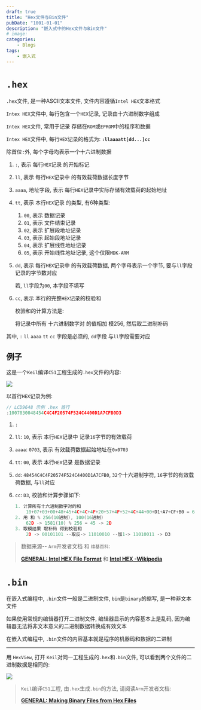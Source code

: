```yaml
---
draft: true
title: "Hex文件与Bin文件"
pubDate: "1001-01-01"
description: "嵌入式中的Hex文件与Bin文件"
# image: 
categories:
    - Blogs
tags:
    - 嵌入式
---
```


# `.hex`

`.hex`文件, 是一种ASCII文本文件, 文件内容遵循`Intel HEX`文本格式

`Intex HEX`文件中, 每行包含一个`HEX`记录, 记录由十六进制数字组成

`Intex HEX`文件, 常用于记录 存储在`ROM`或`EPROM`中的程序和数据

`Intex HEX`文件中, 每行`HEX`记录的格式为: **`:llaaaatt[dd...]cc`**

除首位`:`外, 每个字母均表示一个十六进制数据

1. `:`, 表示 每行`HEX`记录 的开始标记

2. `ll`, 表示 每行`HEX`记录中 的有效载荷数据长度字节

3. `aaaa`, 地址字段, 表示 每行`HEX`记录中实际存储有效载荷的起始地址

4. `tt`, 表示 本行`HEX`记录 的类型, 有6种类型:

    1. `00`, 表示 数据记录
    2. `01`, 表示 文件结束记录
    3. `02`, 表示 扩展段地址记录
    4. `03`, 表示 起始段地址记录
    5. `04`, 表示 扩展线性地址记录
    6. `05`, 表示 开始线性地址记录, 这个仅限`MDK-ARM`

5. `dd`, 表示 每行`HEX`记录中 的有效载荷数据, 两个字母表示一个字节, 要与`ll`字段记录的字节数对应

    若, `ll`字段为`00`, 本字段不填写

6. `cc`, 表示 本行的完整`HEX`记录的校验和

    校验和的计算方法是: 

    将记录中所有 十六进制数字对 的值相加 模256, 然后取二进制补码

其中, `:` `ll` `aaaa` `tt` `cc` 字段是必须的, `dd`字段 与`ll`字段需要对应

## 例子

这是一个`Keil`编译`C51`工程生成的`.hex`文件的内容:

![](https://dxyt-july-image.oss-cn-beijing.aliyuncs.com/202409192300800.webp)

以首行`HEX`记录为例:

```cpp
// LCD9648 示例 .hex 首行
:1007030048454C4C4F20574F524C4400D1A7CFB0D3
```

1. `:`

2. `ll`: `10`, 表示 本行`HEX`记录中 记录`16`字节的有效载荷

3. `aaaa`: `0703`, 表示 有效载荷数据起始地址在`0x0703`

4. `tt`: `00`, 表示 本行`HEX`记录 是数据记录

5. `dd`: `48454C4C4F20574F524C4400D1A7CFB0`, `32`个十六进制字符, `16`字节的有效载荷数据, 与`ll`对应

6. `cc`: `D3`, 校验和计算步骤如下:

    ```cpp
    1. 计算所有十六进制数字对的和
        10+07+03+00+48+45+4C+4C+4F+20+57+4F+52+4C+44+00+D1+A7+CF+B0 = 62D
    2. 用 和 % 256(10进制), 100(16进制)
        62D -> 1581(10) % 256 = 45 -> 2D
    3. 取模结果 取补码 得到校验和
    	2D -> 00101101 --取反-> 11010010 --加1-> 11010011 -> D3
    ```

> 数据来源-- `Arm`开发者文档 和 `维基百科`:
>
> [**GENERAL: Intel HEX File Format**](https://developer.arm.com/documentation/ka003292/latest) 和 [**Intel HEX -Wikipedia**](https://en.wikipedia.org/wiki/Intel_HEX)

# `.bin`

在嵌入式编程中, `.bin`文件一般是二进制文件, `bin`是`binary`的缩写, 是一种非文本文件

如果使用常规的编辑器打开二进制文件, 编辑器显示的内容基本上是乱码, 因为编辑器无法将非文本意义的二进制数据转换成有效文本

在嵌入式编程中, `.bin`文件的内容基本就是程序的机器码和数据的二进制

---

用 `HexView`, 打开 `Keil`对同一工程生成的`.hex`和`.bin`文件, 可以看到两个文件的二进制数据是相同的:

![](https://dxyt-july-image.oss-cn-beijing.aliyuncs.com/202409192251147.webp)

> `Keil`编译`C51`工程, 由`.hex`生成`.bin`的方法, 请阅读`Arm`开发者文档:
>
> [**GENERAL: Making Binary Files from Hex Files**](https://developer.arm.com/documentation/ka003932/latest)